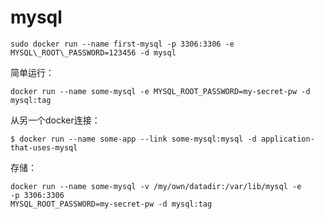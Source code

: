 # mysql

```
sudo docker run --name first-mysql -p 3306:3306 -e MYSQL\_ROOT\_PASSWORD=123456 -d mysql
```

简单运行：
```
docker run --name some-mysql -e MYSQL_ROOT_PASSWORD=my-secret-pw -d mysql:tag
```

从另一个docker连接：
```
$ docker run --name some-app --link some-mysql:mysql -d application-that-uses-mysql

```

存储：

```
docker run --name some-mysql -v /my/own/datadir:/var/lib/mysql -e 
-p 3306:3306
MYSQL_ROOT_PASSWORD=my-secret-pw -d mysql:tag
```